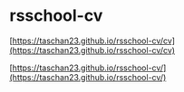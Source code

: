 # rsschool-cv
[https://taschan23.github.io/rsschool-cv/cv](https://taschan23.github.io/rsschool-cv/cv)

[https://taschan23.github.io/rsschool-cv/](https://taschan23.github.io/rsschool-cv/)